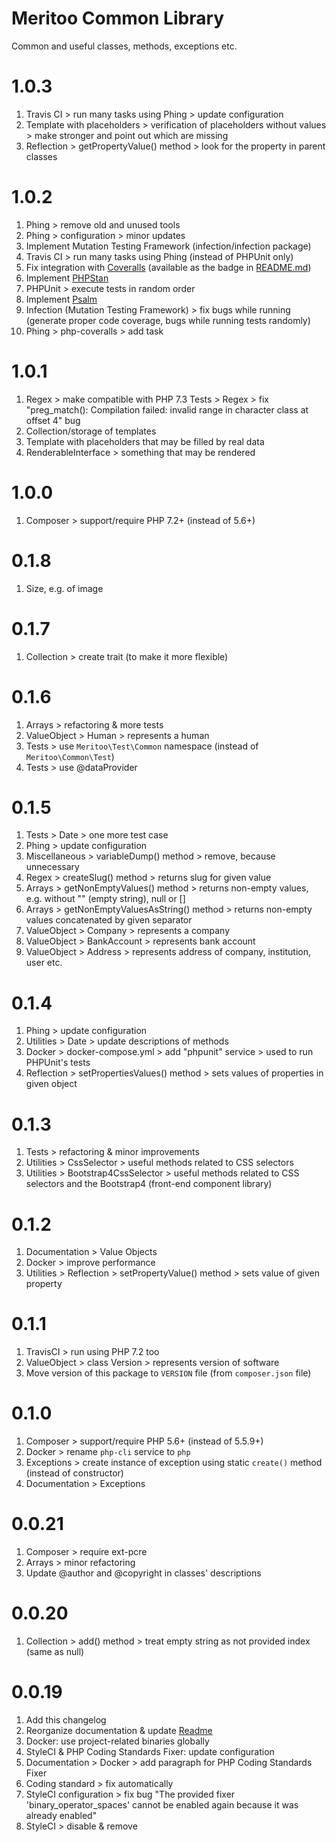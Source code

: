 # Meritoo Common Library

Common and useful classes, methods, exceptions etc.

# 1.0.3

1. Travis CI > run many tasks using Phing > update configuration
2. Template with placeholders > verification of placeholders without values > make stronger and point out which are 
missing
3. Reflection > getPropertyValue() method > look for the property in parent classes

# 1.0.2

1. Phing > remove old and unused tools
2. Phing > configuration > minor updates
3. Implement Mutation Testing Framework (infection/infection package)
4. Travis CI > run many tasks using Phing (instead of PHPUnit only)
5. Fix integration with [Coveralls](https://www.coveralls.io) (available as the badge in [README.md](README.md))
6. Implement [PHPStan](https://github.com/phpstan/phpstan)
7. PHPUnit > execute tests in random order
8. Implement [Psalm](https://github.com/vimeo/psalm)
9. Infection (Mutation Testing Framework) > fix bugs while running (generate proper code coverage, bugs while running
tests randomly)
10. Phing > php-coveralls > add task

# 1.0.1

1. Regex > make compatible with PHP 7.3 Tests > Regex > fix "preg_match(): Compilation failed: invalid range in 
character class at offset 4" bug
2. Collection/storage of templates
3. Template with placeholders that may be filled by real data
4. RenderableInterface > something that may be rendered

# 1.0.0

1. Composer > support/require PHP 7.2+ (instead of 5.6+)

# 0.1.8

1. Size, e.g. of image

# 0.1.7

1. Collection > create trait (to make it more flexible)

# 0.1.6

1. Arrays > refactoring & more tests
2. ValueObject > Human > represents a human
3. Tests > use `Meritoo\Test\Common` namespace (instead of `Meritoo\Common\Test`)
4. Tests > use @dataProvider

# 0.1.5

1. Tests > Date > one more test case
2. Phing > update configuration
3. Miscellaneous > variableDump() method > remove, because unnecessary
4. Regex > createSlug() method > returns slug for given value
5. Arrays > getNonEmptyValues() method > returns non-empty values, e.g. without "" (empty string), null or []
6. Arrays > getNonEmptyValuesAsString() method > returns non-empty values concatenated by given separator
7. ValueObject > Company > represents a company
8. ValueObject > BankAccount > represents bank account
9. ValueObject > Address > represents address of company, institution, user etc.

# 0.1.4

1. Phing > update configuration
2. Utilities > Date > update descriptions of methods
3. Docker > docker-compose.yml > add "phpunit" service > used to run PHPUnit's tests
4. Reflection > setPropertiesValues() method > sets values of properties in given object

# 0.1.3

1. Tests > refactoring & minor improvements
2. Utilities > CssSelector > useful methods related to CSS selectors
3. Utilities > Bootstrap4CssSelector > useful methods related to CSS selectors and the Bootstrap4 (front-end component library)

# 0.1.2

1. Documentation > Value Objects
2. Docker > improve performance
3. Utilities > Reflection > setPropertyValue() method > sets value of given property

# 0.1.1

1. TravisCI > run using PHP 7.2 too
2. ValueObject > class Version > represents version of software
3. Move version of this package to `VERSION` file (from `composer.json` file)

# 0.1.0

1. Composer > support/require PHP 5.6+ (instead of 5.5.9+)
2. Docker > rename `php-cli` service to `php`
3. Exceptions > create instance of exception using static `create()` method (instead of constructor)
4. Documentation > Exceptions

# 0.0.21

1. Composer > require ext-pcre
2. Arrays > minor refactoring
3. Update @author and @copyright in classes' descriptions

# 0.0.20

1. Collection > add() method > treat empty string as not provided index (same as null)

# 0.0.19

1. Add this changelog
2. Reorganize documentation & update [Readme](README.md)
3. Docker: use project-related binaries globally
4. StyleCI & PHP Coding Standards Fixer: update configuration
5. Documentation > Docker > add paragraph for PHP Coding Standards Fixer
6. Coding standard > fix automatically
7. StyleCI configuration > fix bug "The provided fixer 'binary_operator_spaces' cannot be enabled again because it was already enabled"
8. StyleCI > disable & remove
